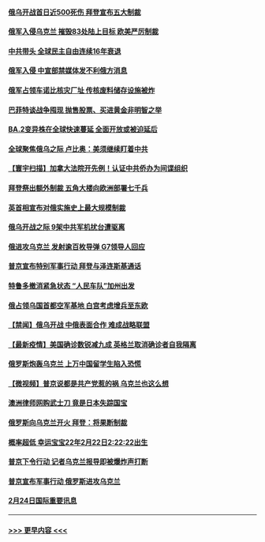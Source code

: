 #### [俄乌开战首日近500死伤 拜登宣布五大制裁](../pages/prog202/a103356990.md?t=02251101) 
#### [俄军入侵乌克兰 摧毁83处陆上目标 欧美严厉制裁](../pages/prog202/a103356911.md?t=02251101) 
#### [中共带头 全球民主自由连续16年衰退](../pages/prog202/a103356810.md?t=02251101) 
#### [俄军入侵 中宣部禁媒体发不利俄方消息](../pages/prog202/a103356796.md?t=02251101) 
#### [俄军占领车诺比核灾厂址 传核废料储存设施被炸](../pages/prog202/a103356818.md?t=02251101) 
#### [巴菲特谈战争囤现 抛售股票、买进黄金非明智之举](../pages/prog202/a103356737.md?t=02251101) 
#### [BA.2变异株在全球快速蔓延 全面开放或被迫延后](../pages/prog202/a103356794.md?t=02251101) 
#### [全球聚焦俄乌之际 卢比奥：美须继续盯着中共](../pages/prog202/a103356779.md?t=02251101) 
#### [【寰宇扫描】加拿大法院开先例！认证中共侨办为间谍组织](../pages/prog202/a103356746.md?t=02251101) 
#### [拜登祭出额外制裁 五角大楼向欧洲部署七千兵](../pages/prog202/a103356717.md?t=02251101) 
#### [英首相宣布对俄实施史上最大规模制裁](../pages/prog202/a103356646.md?t=02251101) 
#### [俄乌开战之际 9架中共军机扰台遭驱离](../pages/prog202/a103356675.md?t=02251101) 
#### [俄进攻乌克兰 发射逾百枚导弹 G7领导人回应](../pages/prog202/a103356455.md?t=02251101) 
#### [普京宣布特别军事行动 拜登与泽连斯基通话](../pages/prog202/a103356507.md?t=02251101) 
#### [特鲁多撤消紧急状态 “人民车队”加州出发](../pages/prog202/a103356529.md?t=02251101) 
#### [俄占领乌国首都空军基地 白宫考虑增兵至东欧](../pages/prog202/a103356389.md?t=02251101) 
#### [【禁闻】俄乌开战 中俄表面合作 难成战略联盟](../pages/prog202/a103356471.md?t=02251101) 
#### [【最新疫情】美国确诊数锐减九成 英格兰取消确诊者自我隔离](../pages/prog202/a103356486.md?t=02251101) 
#### [俄罗斯炮轰乌克兰 上万中国留学生陷入恐慌](../pages/prog202/a103356419.md?t=02251101) 
#### [【微视频】普京说都是共产党惹的祸 乌克兰也这么想](../pages/prog202/a103356392.md?t=02251101) 
#### [澳洲律师网购武士刀 竟是日本失踪国宝](../pages/prog202/a103356287.md?t=02251101) 
#### [俄罗斯向乌克兰开火 拜登：将果断制裁](../pages/prog202/a103356251.md?t=02251101) 
#### [概率超低 幸运宝宝22年2月22日2:22:22出生](../pages/prog202/a103356320.md?t=02251101) 
#### [普京下令行动 记者乌克兰报导即被爆炸声打断](../pages/prog202/a103356292.md?t=02251101) 
#### [普京宣布军事行动 俄罗斯进攻乌克兰](../pages/prog202/a103356265.md?t=02251101) 
#### [2月24日国际重要讯息](../pages/prog202/a103356273.md?t=02251101) 

----
#### [ >>> 更早内容 <<< ](../indexes/prog202-earlier.md)
